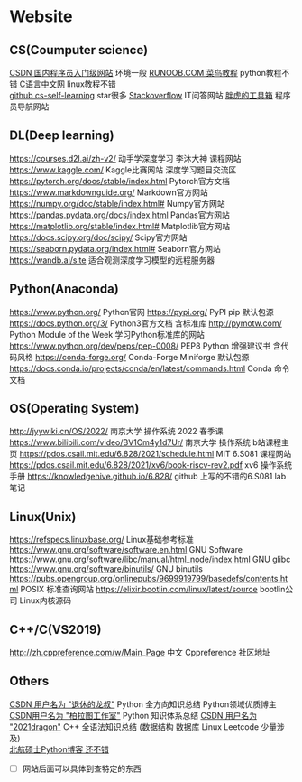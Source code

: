 # Website

## CS(Coumputer science)

[CSDN 国内程序员入门级网站](https://www.csdn.net/) 环境一般
[RUNOOB.COM 菜鸟教程](https://www.runoob.com/) python教程不错
[C语言中文网](http://c.biancheng.net/) linux教程不错  
[github cs-self-learning](https://github.com/pkuflyingpig/cs-self-learning/) star很多
[Stackoverflow](https://stackoverflow-clone.netlify.app/) IT问答网站
[胖虎的工具箱](https://www.955code.com/) 程序员导航网站  

## DL(Deep learning)

<https://courses.d2l.ai/zh-v2/> 动手学深度学习 李沐大神 课程网站
<https://www.kaggle.com/> Kaggle比赛网站 深度学习题目交流区
<https://pytorch.org/docs/stable/index.html> Pytorch官方文档
<https://www.markdownguide.org/> Markdown官方网站
<https://numpy.org/doc/stable/index.html#> Numpy官方网站
<https://pandas.pydata.org/docs/index.html> Pandas官方网站
<https://matplotlib.org/stable/index.html#> Matplotlib官方网站
<https://docs.scipy.org/doc/scipy/> Scipy官方网站  
<https://seaborn.pydata.org/index.html#> Seaborn官方网站
<https://wandb.ai/site> 适合观测深度学习模型的远程服务器

## Python(Anaconda)

<https://www.python.org/> Python官网
<https://pypi.org/> PyPI pip 默认包源
<https://docs.python.org/3/> Python3官方文档 含标准库
<http://pymotw.com/> Python Module of the Week 学习Python标准库的网站
<https://www.python.org/dev/peps/pep-0008/> PEP8 Python 增强建议书 含代码风格
<https://conda-forge.org/> Conda-Forge  Miniforge 默认包源
<https://docs.conda.io/projects/conda/en/latest/commands.html> Conda 命令文档  

## OS(Operating System)

<http://jyywiki.cn/OS/2022/> 南京大学 操作系统 2022 春季课
<https://www.bilibili.com/video/BV1Cm4y1d7Ur/> 南京大学 操作系统 b站课程主页
<https://pdos.csail.mit.edu/6.828/2021/schedule.html> MIT 6.S081 课程网站
<https://pdos.csail.mit.edu/6.828/2021/xv6/book-riscv-rev2.pdf> xv6 操作系统 手册
<https://knowledgehive.github.io/6.828/> github 上写的不错的6.S081 lab笔记

## Linux(Unix)

<https://refspecs.linuxbase.org/> Linux基础参考标准  
<https://www.gnu.org/software/software.en.html> GNU Software
<https://www.gnu.org/software/libc/manual/html_node/index.html> GNU glibc
<https://www.gnu.org/software/binutils/> GNU binutils
<https://pubs.opengroup.org/onlinepubs/9699919799/basedefs/contents.html> POSIX 标准查询网站
<https://elixir.bootlin.com/linux/latest/source> bootlin公司 Linux内核源码

## C++/C(VS2019)

<http://zh.cppreference.com/w/Main_Page> 中文 Cppreference 社区地址

## Others

[CSDN 用户名为 "退休的龙叔"](https://blog.csdn.net/zhiguigu/article/details/117924606) Python 全方向知识总结 Python领域优质博主  
[CSDN用户名为 "柏拉图工作室"](https://blog.csdn.net/weixin_47654912/article/details/111362057) Python 知识体系总结
[CSDN 用户名为 "2021dragon"](https://blog.csdn.net/chenlong_cxy/article/details/127166206) C++ 全语法知识总结 (数据结构 数据库 Linux Leetcode 少量涉及)  
[北航硕士Python博客 还不错](https://www.52txr.cn/)

- [ ] 网站后面可以具体到查特定的东西
